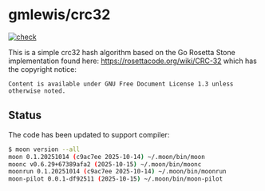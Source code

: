 # gmlewis/crc32
[![check](https://github.com/gmlewis/moonbit-crc32/actions/workflows/check.yml/badge.svg)](https://github.com/gmlewis/moonbit-crc32/actions/workflows/check.yml)

This is a simple crc32 hash algorithm based on the Go Rosetta Stone implementation found here:
https://rosettacode.org/wiki/CRC-32
which has the copyright notice:

```
Content is available under GNU Free Document License 1.3 unless otherwise noted.
```

## Status

The code has been updated to support compiler:

```bash
$ moon version --all
moon 0.1.20251014 (c9ac7ee 2025-10-14) ~/.moon/bin/moon
moonc v0.6.29+67389afa2 (2025-10-15) ~/.moon/bin/moonc
moonrun 0.1.20251014 (c9ac7ee 2025-10-14) ~/.moon/bin/moonrun
moon-pilot 0.0.1-df92511 (2025-10-15) ~/.moon/bin/moon-pilot
```
